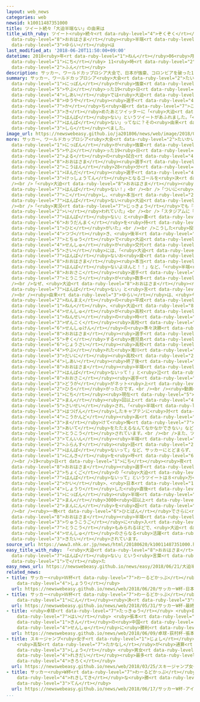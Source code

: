 ```yaml
---
layout: web_news
categories: web
newsid: k10011487351000
title: ツイート続々「大迫半端ない」の由来は
title_with_ruby: ツイート<ruby>続々<rt data-ruby-level="4">ぞくぞく</rt></ruby>「<ruby>大迫<rt
  data-ruby-level="8">おおはさま</rt></ruby><ruby>半端<rt data-ruby-level="7">はんぱ</rt></ruby>ない」の<ruby>由来<rt
  data-ruby-level="3">ゆらい</rt></ruby>は
last_modified_at: '2018-06-20T11:50:00+09:00'
datetime: 2018<ruby>年<rt data-ruby-level="1">ねん</rt></ruby>06<ruby>月<rt data-ruby-level="1">がつ</rt></ruby>20<ruby>日<rt
  data-ruby-level="1">にち</rt></ruby> 11<ruby>時<rt data-ruby-level="2">じ</rt></ruby>50<ruby>分<rt
  data-ruby-level="2">ふん</rt></ruby>
description: サッカー、ワールドカップロシア大会で、日本が強豪、コロンビアを破った19日の試合では大迫勇也選手が勝ち越しのゴールを決めたあとツイッターに「大迫半端ない」というツイートがあふれました。「大迫半端ない」ってなに？その由来を調べました。
summary: サッカー、ワールドカップロシア<ruby>大会<rt data-ruby-level="2">たいかい</rt></ruby>で、<ruby>日本<rt
  data-ruby-level="1">にっぽん</rt></ruby>が<ruby>強豪<rt data-ruby-level="7">きょうごう</rt></ruby>、コロンビアを<ruby>破<rt
  data-ruby-level="5">やぶ</rt></ruby>った19<ruby>日<rt data-ruby-level="1">にち</rt></ruby>の<ruby>試合<rt
  data-ruby-level="4">しあい</rt></ruby>では<ruby>大迫<rt data-ruby-level="8">おおさこ</rt></ruby><ruby>勇也<rt
  data-ruby-level="8">ゆうや</rt></ruby><ruby>選手<rt data-ruby-level="4">せんしゅ</rt></ruby>が<ruby>勝<rt
  data-ruby-level="7">か</rt></ruby>ち<ruby>越<rt data-ruby-level="7">こ</rt></ruby>しのゴールを<ruby>決<rt
  data-ruby-level="3">き</rt></ruby>めたあとツイッターに「<ruby>大迫<rt data-ruby-level="8">おおはさま</rt></ruby><ruby>半端<rt
  data-ruby-level="7">はんぱ</rt></ruby>ない」というツイートがあふれました。「<ruby>大迫<rt data-ruby-level="8">おおはさま</rt></ruby><ruby>半端<rt
  data-ruby-level="7">はんぱ</rt></ruby>ない」ってなに？その<ruby>由来<rt data-ruby-level="3">ゆらい</rt></ruby>を<ruby>調<rt
  data-ruby-level="3">しら</rt></ruby>べました。
image_url: https://newswebeasy.github.io/ja201806/news/web/image/2018/06/20/K10011487351_1806201205_1806201206_01_02.jpg
more: サッカー、ワールドカップロシア<ruby>大会<rt data-ruby-level="2">たいかい</rt></ruby>で、<ruby>日本<rt
  data-ruby-level="1">にっぽん</rt></ruby>が<ruby>強豪<rt data-ruby-level="7">きょうごう</rt></ruby>、コロンビアを<ruby>破<rt
  data-ruby-level="5">やぶ</rt></ruby>った19<ruby>日<rt data-ruby-level="1">にち</rt></ruby><ruby>夜<rt
  data-ruby-level="2">よる</rt></ruby>の<ruby>試合<rt data-ruby-level="4">しあい</rt></ruby>。<ruby>大迫<rt
  data-ruby-level="8">おおはさま</rt></ruby><ruby>選手<rt data-ruby-level="4">せんしゅ</rt></ruby>は<ruby>後半<rt
  data-ruby-level="2">こうはん</rt></ruby>28<ruby>分<rt data-ruby-level="2">ふん</rt></ruby>、<ruby>本田<rt
  data-ruby-level="1">ほんだ</rt></ruby><ruby>選手<rt data-ruby-level="4">せんしゅ</rt></ruby>のコーナーキックからヘディングで<ruby>決勝点<rt
  data-ruby-level="3">けっしょうてん</rt></ruby>となるゴールを<ruby>決<rt data-ruby-level="3">き</rt></ruby>めました。するとツイッターには…<br
  /><br />「<ruby>大迫<rt data-ruby-level="8">おおはさま</rt></ruby><ruby>半端<rt data-ruby-level="7">はんぱ</rt></ruby>ないって！ホント<ruby>半端<rt
  data-ruby-level="7">はんぱ</rt></ruby>ない！」<br /><br />「ついに<ruby>勝<rt data-ruby-level="7">か</rt></ruby>ち<ruby>越<rt
  data-ruby-level="7">こ</rt></ruby>し、<ruby>本当<rt data-ruby-level="2">ほんとう</rt></ruby>に<ruby>半端<rt
  data-ruby-level="7">はんぱ</rt></ruby>ない<ruby>大迫<rt data-ruby-level="8">おおはさま</rt></ruby>や」<br
  /><br />「<ruby>実況<rt data-ruby-level="7">じっきょう</rt></ruby>でも『<ruby>半端<rt data-ruby-level="7">はんぱ</rt></ruby>ない』と<ruby>言<rt
  data-ruby-level="2">い</rt></ruby>われていた」<br /><br />「スタジアムに『<ruby>大迫<rt data-ruby-level="8">おおはさま</rt></ruby><ruby>半端<rt
  data-ruby-level="7">はんぱ</rt></ruby>ない』と<ruby>書<rt data-ruby-level="2">か</rt></ruby>かれた<ruby>横断幕<rt
  data-ruby-level="6">おうだんまく</rt></ruby>を<ruby>持<rt data-ruby-level="3">も</rt></ruby>っている<ruby>人<rt
  data-ruby-level="1">ひと</rt></ruby>がいた」<br /><br />こうした<ruby>投稿<rt data-ruby-level="7">とうこう</rt></ruby>が<ruby>続<rt
  data-ruby-level="4">つづ</rt></ruby>き、<ruby>後半<rt data-ruby-level="2">こうはん</rt></ruby><ruby>途中<rt
  data-ruby-level="7">とちゅう</rt></ruby>で<ruby>大迫<rt data-ruby-level="8">おおはさま</rt></ruby><ruby>選手<rt
  data-ruby-level="4">せんしゅ</rt></ruby>が<ruby>交代<rt data-ruby-level="3">こうたい</rt></ruby>する<ruby>際<rt
  data-ruby-level="5">さい</rt></ruby>には、「<ruby>大迫<rt data-ruby-level="8">おおはさま</rt></ruby><ruby>半端<rt
  data-ruby-level="7">はんぱ</rt></ruby>ないお<ruby>疲<rt data-ruby-level="7">つか</rt></ruby>れさま」、「<ruby>大迫<rt
  data-ruby-level="8">おおはさま</rt></ruby><ruby>本当<rt data-ruby-level="2">ほんとう</rt></ruby>におつかれさま！あなた<ruby>半端<rt
  data-ruby-level="7">はんぱ</rt></ruby>ないよほんと！！」など、「<ruby>半端<rt data-ruby-level="7">はんぱ</rt></ruby>ない」ということばとともに<ruby>大迫<rt
  data-ruby-level="8">おおさこ</rt></ruby><ruby>選手<rt data-ruby-level="4">せんしゅ</rt></ruby>をねぎらう<ruby>投稿<rt
  data-ruby-level="7">とうこう</rt></ruby>が<ruby>数多<rt data-ruby-level="2">かずおお</rt></ruby>くありました。<br
  /><br />なぜ、<ruby>大迫<rt data-ruby-level="8">おおはさま</rt></ruby><ruby>選手<rt data-ruby-level="4">せんしゅ</rt></ruby>は「<ruby>半端<rt
  data-ruby-level="7">はんぱ</rt></ruby>ない」と<ruby>言<rt data-ruby-level="2">い</rt></ruby>われるのか。<br
  /><br /><ruby>由来<rt data-ruby-level="3">ゆらい</rt></ruby>は、<ruby>今<rt data-ruby-level="2">いま</rt></ruby>から９<ruby>年前<rt
  data-ruby-level="2">ねんまえ</rt></ruby>の<ruby>平成<rt data-ruby-level="4">へいせい</rt></ruby>21<ruby>年<rt
  data-ruby-level="1">ねん</rt></ruby>、<ruby>大迫<rt data-ruby-level="8">おおはさま</rt></ruby><ruby>選手<rt
  data-ruby-level="4">せんしゅ</rt></ruby>が<ruby>高校<rt data-ruby-level="2">こうこう</rt></ruby>３<ruby>年生<rt
  data-ruby-level="1">ねんせい</rt></ruby>の<ruby>時<rt data-ruby-level="2">とき</rt></ruby>にまでさかのぼります。<ruby>全国<rt
  data-ruby-level="3">ぜんこく</rt></ruby><ruby>高校<rt data-ruby-level="2">こうこう</rt></ruby>サッカー<ruby>選手権<rt
  data-ruby-level="6">せんしゅけん</rt></ruby>の<ruby>準々決勝<rt data-ruby-level="5">じゅんじゅんけっしょう</rt></ruby>で<ruby>大迫<rt
  data-ruby-level="8">おおはさま</rt></ruby><ruby>選手<rt data-ruby-level="4">せんしゅ</rt></ruby>が<ruby>属<rt
  data-ruby-level="5">ぞく</rt></ruby>する<ruby>鹿児島<rt data-ruby-level="8">かごしま</rt></ruby><ruby>城西<rt
  data-ruby-level="6">じょうさい</rt></ruby><ruby>高校<rt data-ruby-level="2">こうこう</rt></ruby>に<ruby>敗<rt
  data-ruby-level="4">やぶ</rt></ruby>れた<ruby>滝川<rt data-ruby-level="7">たきかわ</rt></ruby><ruby>第二<rt
  data-ruby-level="3">だいに</rt></ruby><ruby>高校<rt data-ruby-level="2">こうこう</rt></ruby>のキャプテンが、<ruby>試合<rt
  data-ruby-level="4">しあい</rt></ruby><ruby>終了後<rt data-ruby-level="7">しゅうりょうご</rt></ruby>のロッカールームでのインタビューで「<ruby>大迫<rt
  data-ruby-level="8">おおはさま</rt></ruby><ruby>半端<rt data-ruby-level="7">はんぱ</rt></ruby>ないって！あいつ<ruby>半端<rt
  data-ruby-level="7">はんぱ</rt></ruby>ないって！」と<ruby>泣<rt data-ruby-level="4">な</rt></ruby>きながら<ruby>大迫<rt
  data-ruby-level="8">おおさこ</rt></ruby><ruby>選手<rt data-ruby-level="4">せんしゅ</rt></ruby>のプレーをたたえ、その<ruby>動画<rt
  data-ruby-level="3">どうが</rt></ruby>がネット<ruby>上<rt data-ruby-level="1">じょう</rt></ruby>で<ruby>広<rt
  data-ruby-level="2">ひろ</rt></ruby>がったのです。<br /><br /><ruby>動画<rt data-ruby-level="3">どうが</rt></ruby>は20<ruby>日<rt
  data-ruby-level="1">にち</rt></ruby><ruby>現在<rt data-ruby-level="5">げんざい</rt></ruby>、ＹｏｕＴｕｂｅで150<ruby>万<rt
  data-ruby-level="2">まん</rt></ruby><ruby>回以上<rt data-ruby-level="4">かいいじょう</rt></ruby><ruby>再生<rt
  data-ruby-level="5">さいせい</rt></ruby>され、「<ruby>半端<rt data-ruby-level="7">はんぱ</rt></ruby>ないって！」と<ruby>発言<rt
  data-ruby-level="3">はつげん</rt></ruby>したキャプテンに<ruby>対<rt data-ruby-level="3">たい</rt></ruby>しても、「<ruby>好感度<rt
  data-ruby-level="4">こうかんど</rt></ruby><ruby>高<rt data-ruby-level="2">たか</rt></ruby>い」「<ruby>負<rt
  data-ruby-level="3">ま</rt></ruby>けて<ruby>悔<rt data-ruby-level="7">くや</rt></ruby>しいはずなのに<ruby>相手<rt
  data-ruby-level="3">あいて</rt></ruby>をたたえるなんてなかなかできない」など、<ruby>称賛<rt data-ruby-level="7">しょうさん</rt></ruby>するコメントが<ruby>投稿<rt
  data-ruby-level="7">とうこう</rt></ruby>されています。<br /><br />また、ツイッターでは、「アパレル<ruby>店員<rt
  data-ruby-level="3">てんいん</rt></ruby><ruby>半端<rt data-ruby-level="7">はんぱ</rt></ruby>ないって」とか「<ruby>フランス<rt
  data-ruby-level="2">ふらんす</rt></ruby><ruby>語<rt data-ruby-level="2">ご</rt></ruby><ruby>半端<rt
  data-ruby-level="7">はんぱ</rt></ruby>ないって」など、サッカーにとどまらず、さまざまなことを「<ruby>半端<rt data-ruby-level="7">はんぱ</rt></ruby>ないって」とつぶやくアカウントが<ruby>人気<rt
  data-ruby-level="1">にんき</rt></ruby>を<ruby>呼<rt data-ruby-level="6">よ</rt></ruby>んでいます。<br
  /><br />19<ruby>日<rt data-ruby-level="1">にち</rt></ruby><ruby>夜<rt data-ruby-level="2">よる</rt></ruby>、<ruby>大迫<rt
  data-ruby-level="8">おおはさま</rt></ruby><ruby>選手<rt data-ruby-level="4">せんしゅ</rt></ruby>がゴールした<ruby>直後<rt
  data-ruby-level="2">ちょくご</rt></ruby>の「<ruby>大迫<rt data-ruby-level="8">おおはさま</rt></ruby><ruby>半端<rt
  data-ruby-level="7">はんぱ</rt></ruby>ないって」というツイートは８<ruby>万<rt data-ruby-level="2">まん</rt></ruby>5000<ruby>回<rt
  data-ruby-level="2">かい</rt></ruby>、<ruby>日本<rt data-ruby-level="1">にっぽん</rt></ruby>が<ruby>勝利<rt
  data-ruby-level="4">しょうり</rt></ruby>した<ruby>直後<rt data-ruby-level="2">ちょくご</rt></ruby>の「<ruby>日本<rt
  data-ruby-level="1">にっぽん</rt></ruby><ruby>半端<rt data-ruby-level="7">はんぱ</rt></ruby>ないって」というツイートは２<ruby>万<rt
  data-ruby-level="2">まん</rt></ruby>3000<ruby>回以上<rt data-ruby-level="4">かいいじょう</rt></ruby>リツイートされ、フォロワーも10<ruby>万人<rt
  data-ruby-level="2">まんにん</rt></ruby>を<ruby>超<rt data-ruby-level="7">こ</rt></ruby>えたということです。<br
  /><br /><ruby>一晩<rt data-ruby-level="6">ひとばん</rt></ruby>でさらに<ruby>広<rt data-ruby-level="2">ひろ</rt></ruby>がったこの「<ruby>大迫<rt
  data-ruby-level="8">おおはさま</rt></ruby><ruby>半端<rt data-ruby-level="7">はんぱ</rt></ruby>ない」。ツイッターには「ことしの<ruby>流行語<rt
  data-ruby-level="3">りゅうこうご</rt></ruby>に<ruby>入<rt data-ruby-level="1">はい</rt></ruby>りそう」といった<ruby>投稿<rt
  data-ruby-level="7">とうこう</rt></ruby>もみられるほどで、<ruby>大迫<rt data-ruby-level="8">おおはさま</rt></ruby><ruby>選手<rt
  data-ruby-level="4">せんしゅ</rt></ruby>のさらなる<ruby>活躍<rt data-ruby-level="7">かつやく</rt></ruby>が<ruby>期待<rt
  data-ruby-level="3">きたい</rt></ruby>されています。
source_url: https://www3.nhk.or.jp/news/html/20180620/k10011487351000.html
easy_title_with_ruby: 「<ruby>大迫<rt data-ruby-level="8">おおはさま</rt></ruby><ruby>半端<rt
  data-ruby-level="7">はんぱ</rt></ruby>ない」という<ruby>言葉<rt data-ruby-level="3">ことば</rt></ruby>がインターネットにたくさん<ruby>出<rt
  data-ruby-level="1">で</rt></ruby>た
easy_news_url: https://newswebeasy.github.io/news/easy/2018/06/21/大迫半端ないという言葉がインターネットにたくさん出た
related_news:
- title: サッカー<ruby>Ｗ杯<rt data-ruby-level="7">わーるどかっぷ</rt></ruby> <ruby>日本<rt data-ruby-level="1">にっぽん</rt></ruby>がコロンビアに<ruby>勝利<rt
    data-ruby-level="4">しょうり</rt></ruby>
  url: https://newswebeasy.github.io/news/web/2018/06/20/サッカーW杯-日本がコロンビアに勝利
- title: サッカー<ruby>Ｗ杯<rt data-ruby-level="7">わーるどかっぷ</rt></ruby> <ruby>最終<rt data-ruby-level="4">さいしゅう</rt></ruby>メンバー23<ruby>人<rt
    data-ruby-level="1">にん</rt></ruby><ruby>決<rt data-ruby-level="3">き</rt></ruby>まる
  url: https://newswebeasy.github.io/news/web/2018/05/31/サッカーW杯-最終メンバー23人決まる
- title: <ruby>卓球<rt data-ruby-level="7">たっきゅう</rt></ruby> <ruby>荻村<rt data-ruby-level="8">おぎむら</rt></ruby><ruby>杯<rt
    data-ruby-level="7">はい</rt></ruby> <ruby>張本<rt data-ruby-level="5">ちょうほん</rt></ruby>がリオ<ruby>金<rt
    data-ruby-level="1">きん</rt></ruby>の<ruby>中国<rt data-ruby-level="2">ちゅうごく</rt></ruby><ruby>選手<rt
    data-ruby-level="4">せんしゅ</rt></ruby>に<ruby>勝利<rt data-ruby-level="4">しょうり</rt></ruby>
  url: https://newswebeasy.github.io/news/web/2018/06/09/卓球-荻村杯-張本がリオ金の中国選手に勝利
- title: スキージャンプ<ruby>女子<rt data-ruby-level="1">じょし</rt></ruby><ruby>Ｗ杯<rt data-ruby-level="7">わーるどかっぷ</rt></ruby>
    <ruby>高梨<rt data-ruby-level="7">たかなし</rt></ruby>が<ruby>通算<rt data-ruby-level="2">つうさん</rt></ruby>54<ruby>勝<rt
    data-ruby-level="3">しょう</rt></ruby> <ruby>男女<rt data-ruby-level="1">だんじょ</rt></ruby><ruby>歴代<rt
    data-ruby-level="4">れきだい</rt></ruby><ruby>最多<rt data-ruby-level="4">さいた</rt></ruby><ruby>記録<rt
    data-ruby-level="4">きろく</rt></ruby>
  url: https://newswebeasy.github.io/news/web/2018/03/25/スキージャンプ女子W杯-高梨が通算54勝-男女歴代最多記録
- title: サッカー<ruby>W杯<rt data-ruby-level="7">わーるどかっぷ</rt></ruby> アイスランドが<ruby>歴史的<rt
    data-ruby-level="4">れきしてき</rt></ruby>な<ruby>勝<rt data-ruby-level="3">か</rt></ruby>ち<ruby>点<rt
    data-ruby-level="3">てん</rt></ruby>
  url: https://newswebeasy.github.io/news/web/2018/06/17/サッカーW杯-アイスランドが歴史的な勝ち点
...
```

